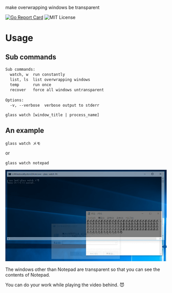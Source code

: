 make overwrapping windows be transparent

[![Go Report Card](https://goreportcard.com/badge/github.com/shu-go/glass)](https://goreportcard.com/report/github.com/shu-go/glass)
![MIT License](https://img.shields.io/badge/License-MIT-blue)

# Usage

## Sub commands

```
Sub commands:
  watch, w  run constantly
  list, ls  list overwrapping windows
  temp      run once
  recover   force all windows untransparent

Options:
  -v, --verbose  verbose output to stderr
```

```
glass watch [window_title | process_name]
```

## An example

```
glass watch メモ
```

or

```
glass watch notepad
```

![Screenshot](https://raw.githubusercontent.com/shu-go/glass/assets/glass_1.png)

The windows other than Notepad are transparent so that you can see the contents of Notepad.

You can do your work while playing the video behind. :smiling_imp:

<!-- vim: set et ft=markdown sts=4 sw=4 ts=4 tw=0 : -->
